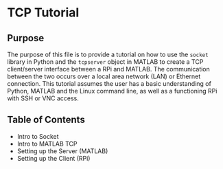 # TCP Tutorial
## Purpose
The purpose of this file is to provide a tutorial on how to use the `socket` library in Python and the `tcpserver` object in MATLAB to create a TCP client/server interface between a RPi and MATLAB. The communication between the two occurs over a local area network (LAN) or Ethernet connection. This tutorial assumes the user has a basic understanding of Python, MATLAB and the Linux command line, as well as a functioning RPi with SSH or VNC access.

## Table of Contents
- Intro to Socket
- Intro to MATLAB TCP
- Setting up the Server (MATLAB)
- Setting up the Client (RPi)